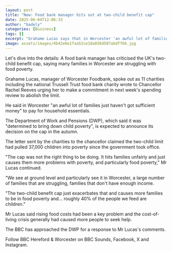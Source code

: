 ```yaml
---
layout: post
title: "New: Food bank manager hits out at two-child benefit cap"
date: 2025-06-04T12:06:33
author: "badely"
categories: [Business]
tags: []
excerpt: "Grahame Lucas says that in Worcester 'an awful lot of families just haven't got sufficient money'."
image: assets/images/4b42e6e1faa52ce18a038d507abdff66.jpg
---
```


Let's dive into the details: A food bank manager has criticised the UK's two-child benefit cap, saying many families in Worcester are struggling with food poverty.

Grahame Lucas, manager of Worcester Foodbank, spoke out as 11 charities including the national Trussell Trust food bank charity wrote to Chancellor Rachel Reeves urging her to make a commitment in next week's spending review to abolish the limit.

He said in Worcester "an awful lot of families just haven't got sufficient money" to pay for household essentials.

The Department of Work and Pensions (DWP), which said it was "determined to bring down child poverty", is expected to announce its decision on the cap in the autumn.

The letter sent by the charities to the chancellor claimed the two-child limit had pulled 37,000 children into poverty since the government took office.

"The cap was not the right thing to be doing. It hits families unfairly and just causes them more problems with poverty, and particularly food poverty," Mr Lucas continued.

"We see at ground level and particularly see it in Worcester, a large number of families that are struggling, families that don't have enough income.

"The two-child benefit cap just exacerbates that and causes more families to be in food poverty and... roughly 40% of the people we feed are children."

Mr Lucas said rising food costs had been a key problem and the cost-of-living crisis generally had caused more people to seek help.

The BBC has approached the DWP for a response to Mr Lucas's comments.

Follow BBC Hereford & Worcester on BBC Sounds, Facebook, X and Instagram.

